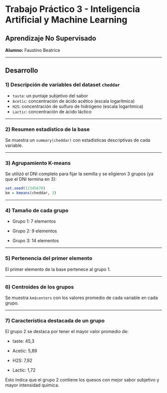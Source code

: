 # Trabajo Práctico 3 - Inteligencia Artificial y Machine Learning  
## Aprendizaje No Supervisado

**Alumno:** Faustino Beatrice  

---

## Desarrollo

### 1) Descripción de variables del dataset `cheddar`

- `taste`: un puntaje subjetivo del sabor  
- `Acetic`: concentración de ácido acético (escala logarítmica)  
- `H2S`: concentración de sulfuro de hidrógeno (escala logarítmica)  
- `Lactic`: concentración de ácido láctico  

---

### 2) Resumen estadístico de la base

Se muestra un `summary(cheddar)` con estadísticas descriptivas de cada variable.

---

### 3) Agrupamiento K-means

Se utilizó el DNI completo para fijar la semilla y se eligieron 3 grupos (ya que el DNI termina en 3):

```r
set.seed(12345678)
km = kmeans(cheddar, 3)
```

---

### 4) Tamaño de cada grupo

- Grupo 1: 7 elementos

- Grupo 2: 9 elementos

- Grupo 3: 14 elementos

---

### 5) Pertenencia del primer elemento

El primer elemento de la base pertenece al grupo 1.

---

### 6) Centroides de los grupos

Se muestra `km$centers` con los valores promedio de cada variable en cada grupo.

---

### 7) Característica destacada de un grupo

El grupo 2 se destaca por tener el mayor valor promedio de:

- taste: 45,3

- Acetic: 5,89

- H2S: 7,92

- Lactic: 1,72

Esto indica que el grupo 2 contiene los quesos con mejor sabor subjetivo y mayor intensidad química.